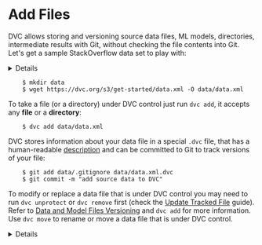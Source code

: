 # Add Files

DVC allows storing and versioning source data files, ML models, directories,
intermediate results with Git, without checking the file contents into Git.
Let's get a sample StackOverflow data set to play with:

<details>

### Expand to learn how to download on Windows

Windows does not ship `wget` utility by default, so you'll need to use a browser
to download `data.xml`and save it into `data` subdirectory. To download,
right-click [this link](https://dvc.org/s3/get-started/data.xml) and click
`Save link as`.

</details>

```dvc
    $ mkdir data
    $ wget https://dvc.org/s3/get-started/data.xml -O data/data.xml
```

To take a file (or a directory) under DVC control just run `dvc add`, it accepts
any **file** or a **directory**:

```dvc
    $ dvc add data/data.xml
```

DVC stores information about your data file in a special `.dvc` file, that has a
human-readable [description](/doc/user-guide/dvc-file-format) and can be
committed to Git to track versions of your file:

```dvc
    $ git add data/.gitignore data/data.xml.dvc
    $ git commit -m "add source data to DVC"
```

To modify or replace a data file that is under DVC control you may need to run
`dvc unprotect` or `dvc remove` first (check the
[Update Tracked File](/doc/user-guide/update-tracked-file) guide). Refer to
[Data and Model Files Versioning](/doc/use-cases/data-and-model-files-versioning)
and `dvc add` for more information. Use `dvc move` to rename or move a data file
that is under DVC control.

<details>

### Expand to learn more about DVC internals

You can see that actual data file has been moved (usually hardlink or reflink is
created, so no physical copying is happening) to the `.dvc/cache`:

```dvc
    $ ls -R .dvc/cache
        .dvc/cache/a3:
        04afb96060aad90176268345e10355
```

where `a304afb96060aad90176268345e10355` is an MD5 hash of the `data.xml` file,
and if you check the `data/data.xml.dvc` meta-file you will see that it has this
hash inside.

</details>
